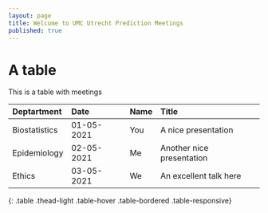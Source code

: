 ```yaml
---
layout: page
title: Welcome to UMC Utrecht Prediction Meetings
published: true
---
```



# A table

This is a table with meetings

| Deptartment   | Date       | Name | Title                     |
|:--------------|:-----------|:-----|:--------------------------|
| Biostatistics | 01-05-2021 | You  | A nice presentation       |
| Epidemiology  | 02-05-2021 | Me   | Another nice presentation |
| Ethics        | 03-05-2021 | We   | An excellent talk here    |
{: .table .thead-light .table-hover .table-bordered .table-responsive}
